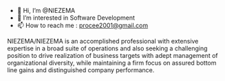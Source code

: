 - 👋 Hi, I’m @NIEZEMA
- 👀 I’m interested in Software Development
- 📫 How to reach me : procee2001@gmail.com

NIEZEMA/NIEZEMA is  an accomplished professional with extensive expertise in a broad suite of operations and also seeking a challenging position to drive realization of business targets with adept management of organizational diversity, 
while maintaining a firm focus on assured bottom line gains and distinguished company performance.

